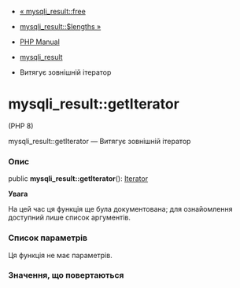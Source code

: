 - [« mysqli_result::free](mysqli-result.free.md)
- [mysqli_result::$lengths »](mysqli-result.lengths.md)

- [PHP Manual](index.md)
- [mysqli_result](class.mysqli-result.md)
- Витягує зовнішній ітератор

# mysqli_result::getIterator

(PHP 8)

mysqli_result::getIterator — Витягує зовнішній ітератор

### Опис

public **mysqli_result::getIterator**(): [Iterator](class.iterator.md)

**Увага**

На цей час ця функція ще була документована; для
ознайомлення доступний лише список аргументів.

### Список параметрів

Ця функція не має параметрів.

### Значення, що повертаються
